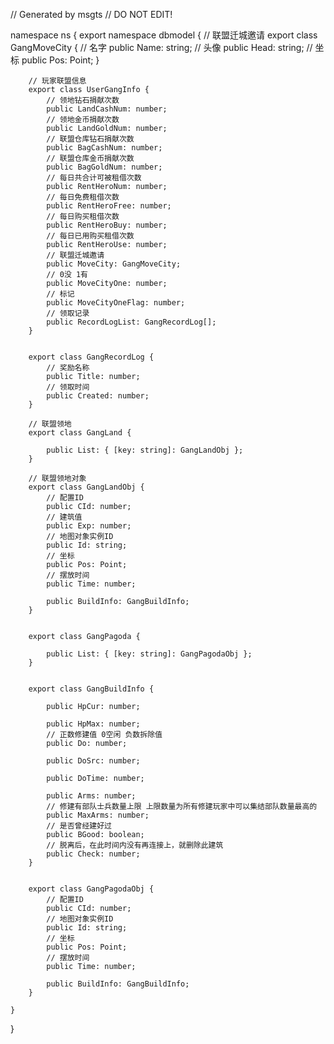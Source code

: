 // Generated by msgts
// DO NOT EDIT!

namespace ns {
	export namespace dbmodel {
		// 联盟迁城邀请
		export class GangMoveCity {	
			// 名字
			public Name: string; 
			// 头像
			public Head: string; 
			// 坐标
			public Pos: Point; 
		}
		
		// 玩家联盟信息
		export class UserGangInfo {	
			// 领地钻石捐献次数
			public LandCashNum: number; 
			// 领地金币捐献次数
			public LandGoldNum: number; 
			// 联盟仓库钻石捐献次数
			public BagCashNum: number; 
			// 联盟仓库金币捐献次数
			public BagGoldNum: number; 
			// 每日共合计可被租借次数
			public RentHeroNum: number; 
			// 每日免费租借次数
			public RentHeroFree: number; 
			// 每日购买租借次数
			public RentHeroBuy: number; 
			// 每日已用购买租借次数
			public RentHeroUse: number; 
			// 联盟迁城邀请
			public MoveCity: GangMoveCity; 
			// 0没 1有
			public MoveCityOne: number; 
			// 标记
			public MoveCityOneFlag: number; 
			// 领取记录
			public RecordLogList: GangRecordLog[]; 
		}
		
		
		export class GangRecordLog {	
			// 奖励名称
			public Title: number; 
			// 领取时间
			public Created: number; 
		}
		
		// 联盟领地
		export class GangLand {	
			
			public List: { [key: string]: GangLandObj }; 
		}
		
		// 联盟领地对象
		export class GangLandObj {	
			// 配置ID
			public CId: number; 
			// 建筑值
			public Exp: number; 
			// 地图对象实例ID
			public Id: string; 
			// 坐标
			public Pos: Point; 
			// 摆放时间
			public Time: number; 
			
			public BuildInfo: GangBuildInfo; 
		}
		
		
		export class GangPagoda {	
			
			public List: { [key: string]: GangPagodaObj }; 
		}
		
		
		export class GangBuildInfo {	
			
			public HpCur: number; 
			
			public HpMax: number; 
			// 正数修建值 0空闲 负数拆除值
			public Do: number; 
			
			public DoSrc: number; 
			
			public DoTime: number; 
			
			public Arms: number; 
			// 修建有部队士兵数量上限 上限数量为所有修建玩家中可以集结部队数量最高的
			public MaxArms: number; 
			// 是否曾经建好过
			public BGood: boolean; 
			// 脱离后，在此时间内没有再连接上，就删除此建筑
			public Check: number; 
		}
		
		
		export class GangPagodaObj {	
			// 配置ID
			public CId: number; 
			// 地图对象实例ID
			public Id: string; 
			// 坐标
			public Pos: Point; 
			// 摆放时间
			public Time: number; 
			
			public BuildInfo: GangBuildInfo; 
		}
		
	}
}
